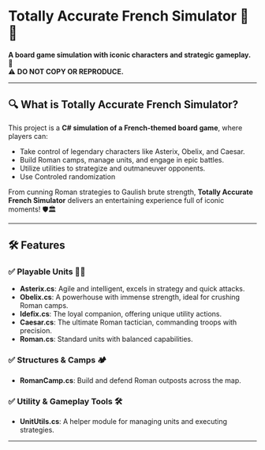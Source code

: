 # Totally Accurate French Simulator 🎲✨  
**A board game simulation with iconic characters and strategic gameplay.** 🚀  
⚠️ **DO NOT COPY OR REPRODUCE.**  

---

## 🔍 What is Totally Accurate French Simulator?  
This project is a **C# simulation of a French-themed board game**, where players can:  
- Take control of legendary characters like Asterix, Obelix, and Caesar.  
- Build Roman camps, manage units, and engage in epic battles.  
- Utilize utilities to strategize and outmaneuver opponents.
- Use Controled randomization

From cunning Roman strategies to Gaulish brute strength, **Totally Accurate French Simulator** delivers an entertaining experience full of iconic moments! 🛡️🏛️  

---

## 🛠️ Features  
### ✅ Playable Units 🧍‍♂️  
- **Asterix.cs**: Agile and intelligent, excels in strategy and quick attacks.  
- **Obelix.cs**: A powerhouse with immense strength, ideal for crushing Roman camps.  
- **Idefix.cs**: The loyal companion, offering unique utility actions.  
- **Caesar.cs**: The ultimate Roman tactician, commanding troops with precision.  
- **Roman.cs**: Standard units with balanced capabilities.  

### ✅ Structures & Camps 🏕️  
- **RomanCamp.cs**: Build and defend Roman outposts across the map.  

### ✅ Utility & Gameplay Tools 🛠️  
- **UnitUtils.cs**: A helper module for managing units and executing strategies.  

---
